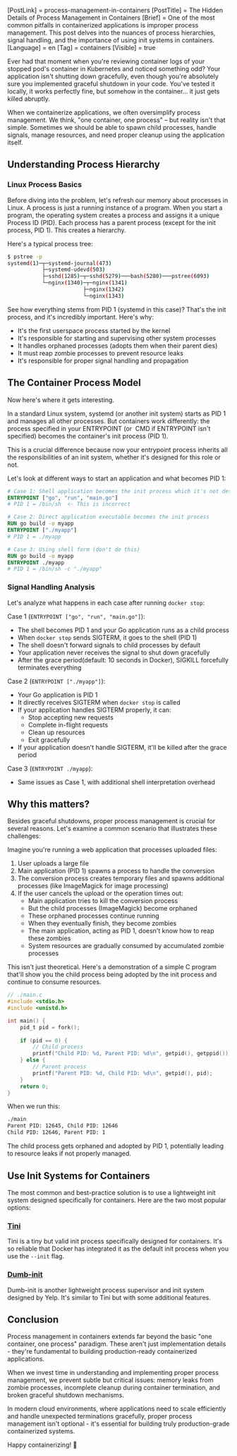 [PostLink] = process-management-in-containers
[PostTitle] = The Hidden Details of Process Management in Containers
[Brief] = One of the most common pitfalls in containerized applications is improper process management. This post delves into the nuances of process hierarchies, signal handling, and the importance of using init systems in containers.
[Language] = en
[Tag] = containers
[Visible] = true

Ever had that moment when you're reviewing container logs of your stopped pod's container in Kubernetes and noticed something odd? Your application isn't shutting down gracefully, even though you're absolutely sure you implemented graceful shutdown in your code. You've tested it locally, it works perfectly fine, but somehow in the container... it just gets killed abruptly. 

When we containerize applications, we often oversimplify process management. We think, "one container, one process" – but reality isn't that simple. Sometimes we should be able to spawn child processes, handle signals, manage resources, and need proper cleanup using the application itself. 

## Understanding Process Hierarchy
### Linux Process Basics
Before diving into the problem, let's refresh our memory about processes in Linux. A process is just a running instance of a program. When you start a program, the operating system creates a process and assigns it a unique Process ID (PID). Each process has a parent process (except for the init process, PID 1). This creates a hierarchy.

Here's a typical process tree:
```bash
$ pstree -p
systemd(1)─┬─systemd-journal(473)
           ├─systemd-udevd(503)
           ├─sshd(1285)─┬─sshd(5279)───bash(5280)───pstree(6093)
           └─nginx(1340)─┬─nginx(1341)
                        ├─nginx(1342)
                        └─nginx(1343)
```

See how everything stems from PID 1 (systemd in this case)? That's the init process, and it's incredibly important. Here's why:
* It's the first userspace process started by the kernel
* It's responsible for starting and supervising other system processes
* It handles orphaned processes (adopts them when their parent dies)
* It must reap zombie processes to prevent resource leaks
* It's responsible for proper signal handling and propagation


## The Container Process Model
Now here's where it gets interesting. 

In a standard Linux system, systemd (or another init system) starts as PID 1 and manages all other processes. But containers work differently: 
the process specified in your ENTRYPOINT (or  CMD if ENTRYPOINT isn't specified) becomes the container's init process (PID 1).


This is a crucial difference because now your entrypoint process inherits all the responsibilities of an init system, whether it's designed for this role or not.

Let's look at different ways to start an application and what becomes PID 1:

```Dockerfile
# Case 1: Shell application becomes the init process which it's not designed for
ENTRYPOINT ["go", "run", "main.go"]
# PID 1 = /bin/sh  <- This is incorrect

# Case 2: Direct application executable becomes the init process
RUN go build -o myapp
ENTRYPOINT ["./myapp"]
# PID 1 = ./myapp

# Case 3: Using shell form (don't do this)
RUN go build -o myapp
ENTRYPOINT ./myapp
# PID 1 = /bin/sh -c "./myapp"

```

### Signal Handling Analysis
Let's analyze what happens in each case after running `docker stop`:

Case 1 (`ENTRYPOINT ["go", "run", "main.go"]`):
* The shell becomes PID 1 and your Go application runs as a child process
* When `docker stop` sends SIGTERM, it goes to the shell (PID 1)
* The shell doesn't forward signals to child processes by default
* Your application never receives the signal to shut down gracefully
* After the grace period(default: 10 seconds in Docker), SIGKILL forcefully terminates everything

Case 2 (`ENTRYPOINT ["./myapp"]`):
* Your Go application is PID 1
* It directly receives SIGTERM when `docker stop` is called
* If your application handles SIGTERM properly, it can:
  * Stop accepting new requests
  * Complete in-flight requests
  * Clean up resources
  * Exit gracefully
* If your application doesn't handle SIGTERM, it'll be killed after the grace period

Case 3 (`ENTRYPOINT ./myapp`):
* Same issues as Case 1, with additional shell interpretation overhead


## Why this matters?

Besides graceful shutdowns, proper process management is crucial for several reasons. Let's examine a common scenario that illustrates these challenges:

Imagine you're running a web application that processes uploaded files:
1. User uploads a large file
2. Main application (PID 1) spawns a process to handle the conversion
3. The conversion process creates temporary files and spawns additional processes (like ImageMagick for image processing)
4. If the user cancels the upload or the operation times out: 
    * Main application tries to kill the conversion process
    * But the child processes (ImageMagick) become orphaned
    * These orphaned processes continue running
    * When they eventually finish, they become zombies
    * The main application, acting as PID 1, doesn't know how to reap these zombies
    * System resources are gradually consumed by accumulated zombie processes

This isn't just theoretical. Here's a demonstration of a simple C program that'll show you the child process being adopted by the init process and continue to consume resources.
```c
// ./main.c
#include <stdio.h>
#include <unistd.h>

int main() {
    pid_t pid = fork();
    
    if (pid == 0) {
        // Child process
        printf("Child PID: %d, Parent PID: %d\n", getpid(), getppid());
    } else {
        // Parent process
        printf("Parent PID: %d, Child PID: %d\n", getpid(), pid);
    }
    return 0;
}
```

When we run this:
```bash
./main
Parent PID: 12645, Child PID: 12646
Child PID: 12646, Parent PID: 1
```
The child process gets orphaned and adopted by PID 1, potentially leading to resource leaks if not properly managed.


## Use Init Systems for Containers
The most common and best-practice solution is to use a lightweight init system designed specifically for containers. Here are the two most popular options:

### [Tini](https://github.com/krallin/tini)
Tini is a tiny but valid init process specifically designed for containers. It's so reliable that Docker has integrated it as the default init process when you use the `--init` flag.

### [Dumb-init](https://github.com/Yelp/dumb-init)
Dumb-init is another lightweight process supervisor and init system designed by Yelp. It's similar to Tini but with some additional features.

## Conclusion
Process management in containers extends far beyond the basic "one container, one process" paradigm. These aren't just implementation details - they're fundamental to building production-ready containerized applications.

When we invest time in understanding and implementing proper process management, we prevent subtle but critical issues: memory leaks from zombie processes, incomplete cleanup during container termination, and broken graceful shutdown mechanisms. 

In modern cloud environments, where applications need to scale efficiently and handle unexpected terminations gracefully, proper process management isn't optional - it's essential for building truly production-grade containerized systems.

Happy containerizing! 🐋

